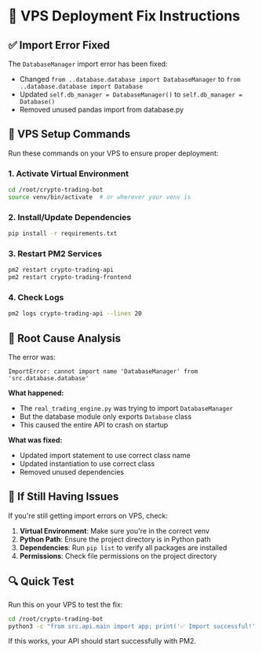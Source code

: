 
# 🚀 VPS Deployment Fix Instructions

## ✅ Import Error Fixed
The `DatabaseManager` import error has been fixed:
- Changed `from ..database.database import DatabaseManager` to `from ..database.database import Database`
- Updated `self.db_manager = DatabaseManager()` to `self.db_manager = Database()`
- Removed unused pandas import from database.py

## 🔧 VPS Setup Commands

Run these commands on your VPS to ensure proper deployment:

### 1. Activate Virtual Environment
```bash
cd /root/crypto-trading-bot
source venv/bin/activate  # or wherever your venv is
```

### 2. Install/Update Dependencies
```bash
pip install -r requirements.txt
```

### 3. Restart PM2 Services
```bash
pm2 restart crypto-trading-api
pm2 restart crypto-trading-frontend
```

### 4. Check Logs
```bash
pm2 logs crypto-trading-api --lines 20
```

## 🎯 Root Cause Analysis

The error was:
```
ImportError: cannot import name 'DatabaseManager' from 'src.database.database'
```

**What happened:**
- The `real_trading_engine.py` was trying to import `DatabaseManager`
- But the database module only exports `Database` class
- This caused the entire API to crash on startup

**What was fixed:**
- Updated import statement to use correct class name
- Updated instantiation to use correct class
- Removed unused dependencies

## 🚨 If Still Having Issues

If you're still getting import errors on VPS, check:

1. **Virtual Environment**: Make sure you're in the correct venv
2. **Python Path**: Ensure the project directory is in Python path
3. **Dependencies**: Run `pip list` to verify all packages are installed
4. **Permissions**: Check file permissions on the project directory

## 🔍 Quick Test

Run this on your VPS to test the fix:
```bash
cd /root/crypto-trading-bot
python3 -c "from src.api.main import app; print('✅ Import successful!')"
```

If this works, your API should start successfully with PM2.
